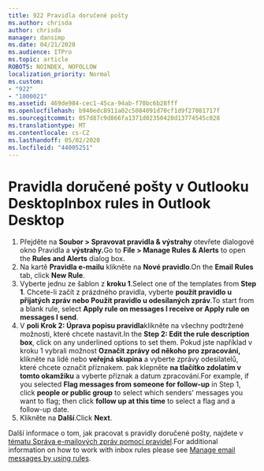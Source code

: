 ```yaml
---
title: 922 Pravidla doručené pošty
ms.author: chrisda
author: chrisda
manager: dansimp
ms.date: 04/21/2020
ms.audience: ITPro
ms.topic: article
ROBOTS: NOINDEX, NOFOLLOW
localization_priority: Normal
ms.custom:
- "922"
- "1800021"
ms.assetid: 469de984-cec1-45ca-94ab-f70bc6b28fff
ms.openlocfilehash: b940edc8911a02c5084091d70cf1d9f27081717f
ms.sourcegitcommit: 057d87c9d866fa1371d02350420d13774545c028
ms.translationtype: MT
ms.contentlocale: cs-CZ
ms.lasthandoff: 05/02/2020
ms.locfileid: "44005251"
---
```

# <a name="inbox-rules-in-outlook-desktop"></a><span data-ttu-id="5c610-102">Pravidla doručené pošty v Outlooku Desktop</span><span class="sxs-lookup"><span data-stu-id="5c610-102">Inbox rules in Outlook Desktop</span></span>

1. <span data-ttu-id="5c610-103">Přejděte na **Soubor > Spravovat pravidla & výstrahy** otevřete dialogové okno Pravidla a **výstrahy.**</span><span class="sxs-lookup"><span data-stu-id="5c610-103">Go to **File > Manage Rules & Alerts** to open the **Rules and Alerts** dialog box.</span></span>
2. <span data-ttu-id="5c610-104">Na kartě **Pravidla e-mailu** klikněte na **Nové pravidlo**.</span><span class="sxs-lookup"><span data-stu-id="5c610-104">On the **Email Rules** tab, click **New Rule**.</span></span>
3. <span data-ttu-id="5c610-105">Vyberte jednu ze šablon z **kroku 1**.</span><span class="sxs-lookup"><span data-stu-id="5c610-105">Select one of the templates from **Step 1**.</span></span> <span data-ttu-id="5c610-106">Chcete-li začít z prázdného pravidla, vyberte **použít pravidlo u přijatých zpráv nebo Použít pravidlo u odesílaných zpráv**.</span><span class="sxs-lookup"><span data-stu-id="5c610-106">To start from a blank rule, select **Apply rule on messages I receive or Apply rule on messages I send**.</span></span>
4. <span data-ttu-id="5c610-107">V **poli Krok 2: Úprava popisu pravidla**klikněte na všechny podtržené možnosti, které chcete nastavit.</span><span class="sxs-lookup"><span data-stu-id="5c610-107">In the **Step 2: Edit the rule description box**, click on any underlined options to set them.</span></span> <span data-ttu-id="5c610-108">Pokud jste například v kroku 1 vybrali možnost **Označit zprávy od někoho pro zpracování,** klikněte na lidé nebo **veřejná skupina** a vyberte zprávy odesilatelů, které chcete označit příznakem. pak klepněte **na tlačítko zdolatím v tomto okamžiku** a vyberte příznak a datum zpracování.</span><span class="sxs-lookup"><span data-stu-id="5c610-108">For example, if you selected **Flag messages from someone for follow-up** in Step 1, click **people or public group** to select which senders' messages you want to flag; then click **follow up at this time** to select a flag and a follow-up date.</span></span>
5. <span data-ttu-id="5c610-109">Klikněte na **Další**.</span><span class="sxs-lookup"><span data-stu-id="5c610-109">Click **Next**.</span></span>

<span data-ttu-id="5c610-110">Další informace o tom, jak pracovat s pravidly doručené pošty, najdete v [tématu Správa e-mailových zpráv pomocí pravidel](https://support.office.com/article/manage-email-messages-by-using-rules-c24f5dea-9465-4df4-ad17-a50704d66c59).</span><span class="sxs-lookup"><span data-stu-id="5c610-110">For additional information on how to work with inbox rules please see [Manage email messages by using rules](https://support.office.com/article/manage-email-messages-by-using-rules-c24f5dea-9465-4df4-ad17-a50704d66c59).</span></span>
